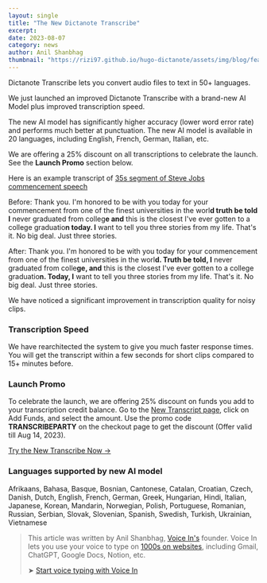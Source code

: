 ```yaml
---
layout: single
title: "The New Dictanote Transcribe"
excerpt:
date: 2023-08-07
category: news
author: Anil Shanbhag
thumbnail: "https://rizi97.github.io/hugo-dictanote/assets/img/blog/featured.jpg"
---
```


Dictanote Transcribe lets you convert audio files to text in 50+ languages.

We just launched an improved Dictanote Transcribe with a brand-new AI Model plus improved transcription speed.

The new AI model has significantly higher accuracy (lower word error rate) and performs much better at punctuation. The new AI model is available in 20 languages, including English, French, German, Italian, etc.

We are offering a 25% discount on all transcriptions to celebrate the launch. See the **Launch Promo** section below.

Here is an example transcript of [35s segment of Steve Jobs commencement speech](https://dictanote.co/transcribe/)

Before:
Thank you. I'm honored to be with you today for your commencement from one of the finest universities in the worl**d truth be told I** never graduated from colleg**e and** this is the closest I've ever gotten to a college graduatio**n today. I** want to tell you three stories from my life. That's it. No big deal. Just three stories.

After:
Thank you. I'm honored to be with you today for your commencement from one of the finest universities in the worl**d. Truth be told, I** never graduated from colle**ge, and** this is the closest I've ever gotten to a college graduatio**n. Today, I** want to tell you three stories from my life. That's it. No big deal. Just three stories.

We have noticed a significant improvement in transcription quality for noisy clips.

### Transcription Speed
We have rearchitected the system to give you much faster response times. You will get the transcript within a few seconds for short clips compared to 15+ minutes before.

### Launch Promo
To celebrate the launch, we are offering 25% discount on funds you add to your transcription credit balance. Go to the [New Transcript page](https://dictanote.co/transcribe/new/), click on Add Funds, and select the amount. Use the promo code **TRANSCRIBEPARTY** on the checkout page to get the discount (Offer valid till Aug 14, 2023).

[Try the New Transcribe Now →](https://dictanote.co/transcribe/new/)

### Languages supported by new AI model
Afrikaans, Bahasa, Basque, Bosnian, Cantonese, Catalan, Croatian, Czech, Danish, Dutch, English, French, German, Greek, Hungarian, Hindi, Italian, Japanese, Korean, Mandarin, Norwegian, Polish, Portuguese, Romanian, Russian, Serbian, Slovak, Slovenian, Spanish, Swedish, Turkish, Ukrainian, Vietnamese

> This article was written by Anil Shanbhag, [Voice In's](/voicein/) founder. Voice In lets you use your voice to type on [1000s on websites](https://dictanote.co/voicein/apps/), including Gmail, ChatGPT, Google Docs, Notion, etc.
> 
> ➤ [Start voice typing with Voice In](/voicein/)
